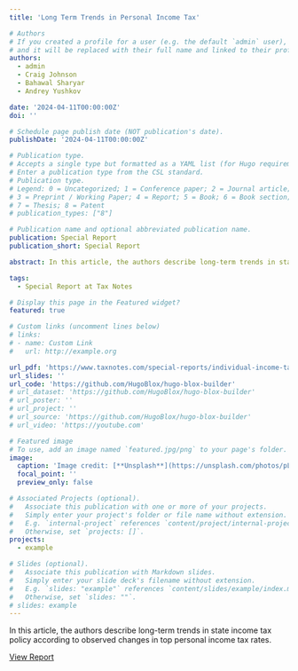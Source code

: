 ```yaml
---
title: 'Long Term Trends in Personal Income Tax'

# Authors
# If you created a profile for a user (e.g. the default `admin` user), write the username (folder name) here
# and it will be replaced with their full name and linked to their profile.
authors:
  - admin
  - Craig Johnson
  - Bahawal Sharyar
  - Andrey Yushkov

date: '2024-04-11T00:00:00Z'
doi: ''

# Schedule page publish date (NOT publication's date).
publishDate: '2024-04-11T00:00:00Z'

# Publication type.
# Accepts a single type but formatted as a YAML list (for Hugo requirements).
# Enter a publication type from the CSL standard.
# Publication type.
# Legend: 0 = Uncategorized; 1 = Conference paper; 2 = Journal article;
# 3 = Preprint / Working Paper; 4 = Report; 5 = Book; 6 = Book section;
# 7 = Thesis; 8 = Patent
# publication_types: ["8"]

# Publication name and optional abbreviated publication name.
publication: Special Report
publication_short: Special Report

abstract: In this article, the authors describe long-term trends in state income tax policy according to observed changes in top personal income tax rates.

tags:
  - Special Report at Tax Notes

# Display this page in the Featured widget?
featured: true

# Custom links (uncomment lines below)
# links:
# - name: Custom Link
#   url: http://example.org

url_pdf: 'https://www.taxnotes.com/special-reports/individual-income-taxation/long-term-trends-state-personal-income-tax/2024/04/11/7jdd2'
url_slides: ''
url_code: 'https://github.com/HugoBlox/hugo-blox-builder'
# url_dataset: 'https://github.com/HugoBlox/hugo-blox-builder'
# url_poster: ''
# url_project: ''
# url_source: 'https://github.com/HugoBlox/hugo-blox-builder'
# url_video: 'https://youtube.com'

# Featured image
# To use, add an image named `featured.jpg/png` to your page's folder.
image:
  caption: 'Image credit: [**Unsplash**](https://unsplash.com/photos/pLCdAaMFLTE)'
  focal_point: ''
  preview_only: false

# Associated Projects (optional).
#   Associate this publication with one or more of your projects.
#   Simply enter your project's folder or file name without extension.
#   E.g. `internal-project` references `content/project/internal-project/index.md`.
#   Otherwise, set `projects: []`.
projects:
  - example

# Slides (optional).
#   Associate this publication with Markdown slides.
#   Simply enter your slide deck's filename without extension.
#   E.g. `slides: "example"` references `content/slides/example/index.md`.
#   Otherwise, set `slides: ""`.
# slides: example
---
```


In this article, the authors describe long-term trends in state income tax policy according to observed changes in top personal income tax rates.

<a href="https://www.taxnotes.com/special-reports/individual-income-taxation/long-term-trends-state-personal-income-tax/2024/04/11/7jdd2" target="_blank" class="btn btn-primary">View Report</a>
